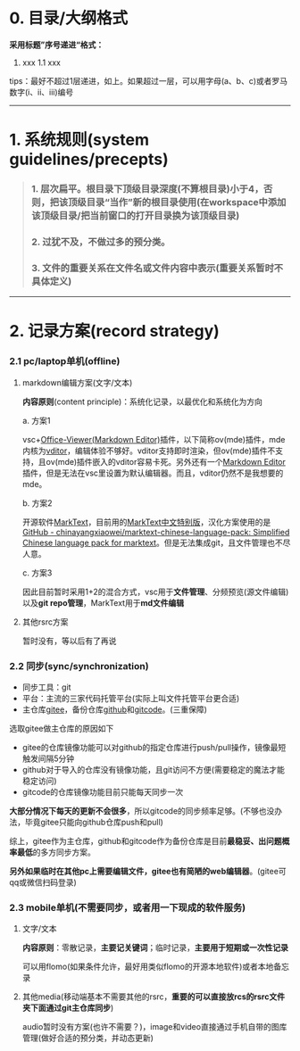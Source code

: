 # 0. 目录/大纲格式

**采用标题”序号递进“格式：**

1. xxx
   1.1 xxx

tips：最好不超过1层递进，如上。如果超过一层，可以用字母(a、b、c)或者罗马数字(i、ii、iii)编号

---

# 1. 系统规则(system guidelines/precepts)

> ### 1. 层次扁平。根目录下顶级目录深度(不算根目录)小于4，否则，把该顶级目录“当作”新的根目录使用(在workspace中添加该顶级目录/把当前窗口的打开目录换为该顶级目录)
> 
> ### 2. 过犹不及，不做过多的预分类。
> 
> ### 3. 文件的重要关系在文件名或文件内容中表示(重要关系暂时不具体定义)

---

# 2. 记录方案(record strategy)

### 2.1 pc/laptop单机(offline)

1. markdown编辑方案(文字/文本)
   
   **内容原则**(content principle)：系统化记录，以最优化和系统化为方向
   
   a. 方案1
   
   vsc+[Office-Viewer(Markdown Editor)](https://open-vsx.org/extension/cweijan/vscode-office)插件，以下简称ov(mde)插件，mde内核为[vditor](https://github.com/Vanessa219/vditor)，编辑体验不够好。vditor支持即时渲染，但ov(mde)插件不支持，且ov(mde)插件嵌入的vditor容易卡死。另外还有一个[Markdown Editor](https://open-vsx.org/extension/zaaack/markdown-editor)插件，但是无法在vsc里设置为默认编辑器。而且，vditor仍然不是我想要的mde。
   
   b. 方案2
   
   开源软件[MarkText](https://github.com/marktext/marktext)，目前用的[MarkText中文特别版](https://marktext.weero.net)，汉化方案使用的是[GitHub - chinayangxiaowei/marktext-chinese-language-pack: Simplified Chinese language pack for marktext](https://github.com/chinayangxiaowei/marktext-chinese-language-pack)。但是无法集成git，且文件管理也不尽人意。
   
   c. 方案3
   
   因此目前暂时采用1+2的混合方式，vsc用于**文件管理**、分频预览(源文件编辑)以及**git repo管理**，MarkText用于**md文件编辑**

2. 其他rsrc方案
   
   暂时没有，等以后有了再说

### 2.2 同步(sync/synchronization)

- 同步工具：git
- 平台：主流的三家代码托管平台(实际上叫文件托管平台更合适)
- 主仓库[gitee](https://gitee.com/mclxclue/rcs)，备份仓库[github](https://github.com/mclxclue/rcs)和[gitcode](https://gitcode.com/mclxclue/rcs)。(三重保障)

选取gitee做主仓库的原因如下

- gitee的仓库镜像功能可以对github的指定仓库进行push/pull操作，镜像最短触发间隔5分钟
- github对于导入的仓库没有镜像功能，且git访问不方便(需要稳定的魔法才能稳定访问)
- gitcode的仓库镜像功能目前只能每天同步一次

**大部分情况下每天的更新不会很多**，所以gitcode的同步频率足够。(不够也没办法，毕竟gitee只能向github仓库push和pull)

综上，gitee作为主仓库，github和gitcode作为备份仓库是目前**最稳妥、出问题概率最低**的多方同步方案。

**另外如果临时在其他pc上需要编辑文件，gitee也有简陋的web编辑器**。(gitee可qq或微信扫码登录)

### 2.3 mobile单机(不需要同步，或者用一下现成的软件服务)

1. 文字/文本
   
   **内容原则**：零散记录，**主要记关键词**；临时记录，**主要用于短期或一次性记录**
   
   可以用flomo(如果条件允许，最好用类似flomo的开源本地软件)或者本地备忘录

2. 其他media(移动端基本不需要其他的rsrc，**重要的可以直接放rcs的rsrc文件夹下面通过git主仓库同步**)
   
   audio暂时没有方案(也许不需要？)，image和video直接通过手机自带的图库管理(做好合适的预分类，并动态更新)
